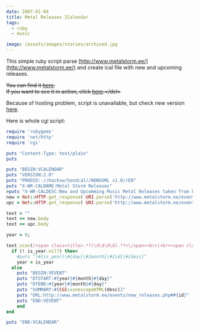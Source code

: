 ```yaml
---
date: 2007-01-04
title: Metal Releases ICalendar
tags:
  - ruby
  - music

image: /assets/images/stories/archived.jpg
---
```


This simple ruby script parse [http://www.metalstorm.ee/](http://www.metalstorm.ee/) and create ical file with new and upcoming releases.

<del>You can find it [here](http://fazibear.xmgfree.com/scripts/metalstorm-releases.cgi).<br />If you want to see it in action, click [here](http://www.google.com/calendar/embed?src=cv176ji4gaam7c3hbg391cdbct14o9ji%40import.calendar.google.com").</del>

Because of hosting problem, script is unavailable, but check new version [here](http://metalstorm-releases.appjet.net/calendar.ics).

Here is whole cgi script:

```ruby
require 'rubygems'
require 'net/http'
require 'cgi'

puts "Content-Type: text/plain"
puts

puts "BEGIN:VCALENDAR"
puts "VERSION:2.0"
puts "PRODID:-//hacksw/handcal//NONSGML v1.0//EN"
puts "X-WR-CALNAME:Metal Storm Releases"
>puts "X-WR-CALDESC:New and Upcomming Music Metal Releases taken from http://www.metalstorm.ee. Made by FaziBear."
new = Net::HTTP.get_response( URI.parse('http://www.metalstorm.ee/events/new_releases.php'))
upc = Net::HTTP.get_response( URI.parse('http://www.metalstorm.ee/events/new_releases.php?upcoming=1'))

text = ""
text << new.body
text << upc.body

year = 0;

text.scan(/<span class=title>.*?(\d\d\d\d).*?<\/span><br>|<br><span class=dark>(\d\d).(\d\d).*?<\/span><a href=#(.*?)>(.*?)<\/a>/i) do |is_year, day,month, id ,desc|
  if (! is_year.nil?) then<
    #puts "|#{is_year}|#{day}|#{month}|#{id}|#{desc}"
    year = is_year
  else
    puts "BEGIN:VEVENT"
    puts "DTSTART:#{year}#{month}#{day}"
    puts "DTEND:#{year}#{month}#{day}"
    puts "SUMMARY:#{CGI::unescapeHTML(desc)}"
    puts "URL:http://www.metalstorm.ee/events/new_releases.php##{id}"
    puts "END:VEVENT"
    end
end

puts "END:VCALENDAR"
```

